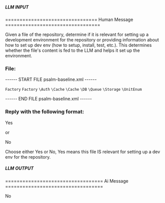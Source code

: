 ##### LLM INPUT #####
================================ Human Message =================================

Given a file of the repository, determine if it is relevant for setting up a development environment for the repository or providing information about how to set up dev env (how to setup, install, test, etc.). This determines whether the file's content is fed to the LLM and helps it set up the environment.

### File:
------ START FILE psalm-baseline.xml ------
<?xml version="1.0" encoding="UTF-8"?>
<files psalm-version="5.4.0@62db5d4f6a7ae0a20f7cc5a4952d730272fc0863">
  <file src="src/Factories.php">
    <UndefinedClass occurrences="2">
      <code>Factory</code>
      <code>Factory</code>
    </UndefinedClass>
  </file>
  <file src="src/Generator.php">
    <UndefinedClass occurrences="6">
      <code>\Auth</code>
      <code>\Cache</code>
      <code>\Cache</code>
      <code>\DB</code>
      <code>\Queue</code>
      <code>\Storage</code>
    </UndefinedClass>
  </file>
  <file src="src/Console/ModelsCommand.php">
    <UndefinedClass occurrences="1">
      <code>\UnitEnum</code>
    </UndefinedClass>
  </file>
</files>

------ END FILE psalm-baseline.xml ------

### Reply with the following format:

<rel>Yes</rel>

or

<rel>No</rel>

Choose either Yes or No, Yes means this file IS relevant for setting up a dev env for the repository.

##### LLM OUTPUT #####
================================== Ai Message ==================================

<rel>No</rel>